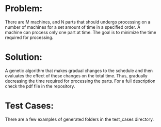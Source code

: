 # Problem:
There are M machines, and N parts that should undergo processing on a number of machines for a set amount of time in a specified order. A machine can process only one part at time. The goal is to minimize the time required for processing.
# Solution:
A genetic algorithm that makes gradual changes to the schedule and then evaluates the effect of these changes on the total time. Thus, gradually decreasing the time required for processing the parts. For a full description check the pdf file in the repository.
# Test Cases:
There are a few examples of generated folders in the test_cases directory.

